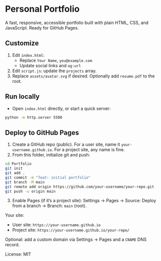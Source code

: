 # Personal Portfolio

A fast, responsive, accessible portfolio built with plain HTML, CSS, and JavaScript. Ready for GitHub Pages.

## Customize

1. Edit `index.html`:
   - Replace `Your Name`, `you@example.com`
   - Update social links and `og:url`
2. Edit `script.js`: update the `projects` array.
3. Replace `assets/avatar.svg` if desired. Optionally add `resume.pdf` to the root.

## Run locally

- Open `index.html` directly, or start a quick server:
```bash
python -m http.server 5500
```

## Deploy to GitHub Pages

1. Create a GitHub repo (public). For a user site, name it `your-username.github.io`. For a project site, any name is fine.
2. From this folder, initialize git and push:
```bash
cd Portfolio
git init
git add .
git commit -m "feat: initial portfolio"
git branch -M main
git remote add origin https://github.com/your-username/your-repo.git
git push -u origin main
```
3. Enable Pages (if it’s a project site): Settings → Pages → Source: Deploy from a branch → Branch: `main` (root).

Your site:
- User site: `https://your-username.github.io`
- Project site: `https://your-username.github.io/your-repo/`

Optional: add a custom domain via Settings → Pages and a `CNAME` DNS record.

License: MIT
